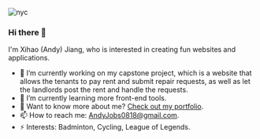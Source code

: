 ![nyc](https://user-images.githubusercontent.com/58491408/139173454-491b1e04-1065-41b7-871c-c66afb2cf394.jpg)

### Hi there 👋

I'm Xihao (Andy) Jiang, who is interested in creating fun websites and applications. 

- 🔭 I’m currently working on my capstone project, which is a website that allows the tenants to pay rent and submit repair requests, as well as let the landlords post the rent and handle the requests. 
- 🌱 I’m currently learning more front-end tools. 
- 💬 Want to know more about me? [Check out my portfolio](https://andyjiang0818.github.io/).
- 📫 How to reach me: AndyJobs0818@gmail.com. 
- ⚡ Interests: Badminton, Cycling, League of Legends. 
